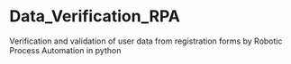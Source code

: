 # Data_Verification_RPA
Verification and validation of user data from registration forms by Robotic Process Automation in python
